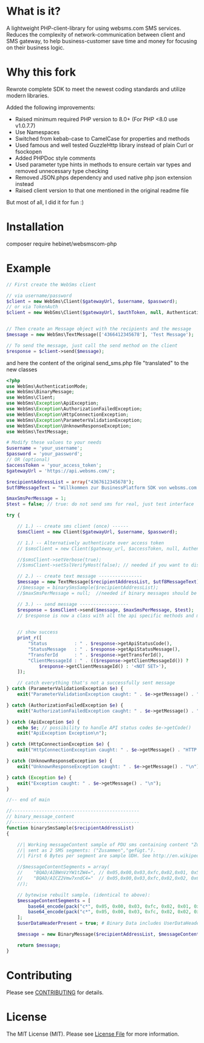 # What is it?
A lightweight PHP-client-library for using websms.com SMS services.
Reduces the complexity of network-communication between client and SMS gateway, 
to help business-customer save time and money for focusing on their business logic.

# Why this fork
Rewrote complete SDK to meet the newest coding standards and utilize modern libraries.

Added the following improvements:
* Raised minimum required PHP version to 8.0+ (For PHP <8.0 use v1.0.7.7)
* Use Namespaces
* Switched from kebab-case to CamelCase for properties and methods
* Used famous and well tested GuzzleHttp library instead of plain Curl or fsockopen
* Added PHPDoc style comments
* Used parameter type hints in methods to ensure certain var types and removed unnecessary type checking
* Removed JSON.phps dependency and used native php json extension instead
* Raised client version to that one mentioned in the original readme file

But most of all, I did it for fun :) 

# Installation

composer require hebinet/websmscom-php

# Example

```php
// First create the WebSms client

// via username/password
$client = new WebSms\Client($gatewayUrl, $username, $password);
// or via TokenAuth
$client = new WebSms\Client($gatewayUrl, $authToken, null, AuthenticationMode::ACCESS_TOKEN);


// Then create an Message object with the recipients and the message
$message = new WebSms\TextMessage(['4366412345678'], 'Test Message');

// To send the message, just call the send method on the client
$response = $client->send($message);
```

and here the content of the original send_sms.php file "translated" to the new classes

```php
<?php
use WebSms\AuthenticationMode;
use WebSms\BinaryMessage;
use WebSms\Client;
use WebSms\Exception\ApiException;
use WebSms\Exception\AuthorizationFailedException;
use WebSms\Exception\HttpConnectionException;
use WebSms\Exception\ParameterValidationException;
use WebSms\Exception\UnknownResponseException;
use WebSms\TextMessage;

# Modify these values to your needs
$username = 'your_username';
$password = 'your_password';
// OR (optional)
$accessToken = 'your_access_token';
$gatewayUrl = 'https://api.websms.com/';

$recipientAddressList = array("4367612345678");
$utf8MessageText = "Willkommen zur BusinessPlatform SDK von websms.com! Diese Nachricht enthält 160 Zeichen. Sonderzeichen: äöüß. Eurozeichen: €. Das Ende wird nun ausgezählt43210";

$maxSmsPerMessage = 1;
$test = false; // true: do not send sms for real, just test interface

try {

    // 1.) -- create sms client (once) ------
    $smsClient = new Client($gatewayUrl, $username, $password);

    // 1.) -- Alternatively authenticate over access token
    // $smsClient = new Client($gateway_url, $accessToken, null, AuthenticationMode::ACCESS_TOKEN);

    //$smsClient->setVerbose(true);
    //$smsClient->setSslVerifyHost(false); // needed if you want to disable the SSL check completely. (Default: true)

    // 2.) -- create text message ----------------
    $message = new TextMessage($recipientAddressList, $utf8MessageText);
    //$message = binarySmsSample($recipientAddressList);
    //$maxSmsPerMessage = null;  //needed if binary messages should be send

    // 3.) -- send message ------------------
    $response = $smsClient->send($message, $maxSmsPerMessage, $test);
    // $response is now a class with all the api specific methods and maps all other methods magically to the Guzzle Response object
    

    // show success
    print_r([
        "Status          : " . $response->getApiStatusCode(),
        "StatusMessage   : " . $response->getApiStatusMessage(),
        "TransferId      : " . $response->getTransferId(),
        "ClientMessageId : " . (($response->getClientMessageId()) ?
            $response->getClientMessageId() : '<NOT SET>'),
    ]);

    // catch everything that's not a successfully sent message
} catch (ParameterValidationException $e) {
    exit("ParameterValidationException caught: " . $e->getMessage() . "\n");

} catch (AuthorizationFailedException $e) {
    exit("AuthorizationFailedException caught: " . $e->getMessage() . "\n");

} catch (ApiException $e) {
    echo $e; // possibility to handle API status codes $e->getCode()
    exit("ApiException Exception\n");

} catch (HttpConnectionException $e) {
    exit("HttpConnectionException caught: " . $e->getMessage() . "HTTP Status: " . $e->getCode() . "\n");

} catch (UnknownResponseException $e) {
    exit("UnknownResponseException caught: " . $e->getMessage() . "\n");

} catch (Exception $e) {
    exit("Exception caught: " . $e->getMessage() . "\n");
}

//-- end of main

//-----------------------------------------------
// binary_message_content
//-----------------------------------------------
function binarySmsSample($recipientAddressList)
{

    //| Working messageContent sample of PDU sms containing content "Zusammengefügt."
    //| sent as 2 SMS segments: ("Zusammen","gefügt.").
    //| First 6 Bytes per segment are sample UDH. See http://en.wikipedia.org/wiki/Concatenated_SMS

    //$messageContentSegments = array(
    //    "BQAD/AIBWnVzYW1tZW4=", // 0x05,0x00,0x03,0xfc,0x02,0x01, 0x5a,0x75,0x73,0x61,0x6d,0x6d,0x65,0x6e
    //    "BQAD/AICZ2Vmw7xndC4="  // 0x05,0x00,0x03,0xfc,0x02,0x02, 0x67,0x65,0x66,0xc3,0xbc,0x67,0x74,0x2e
    //);

    // bytewise rebuilt sample. (identical to above):
    $messageContentSegments = [
        base64_encode(pack("c*", 0x05, 0x00, 0x03, 0xfc, 0x02, 0x01, 0x5a, 0x75, 0x73, 0x61, 0x6d, 0x6d, 0x65, 0x6e)),
        base64_encode(pack("c*", 0x05, 0x00, 0x03, 0xfc, 0x02, 0x02, 0x67, 0x65, 0x66, 0xc3, 0xbc, 0x67, 0x74, 0x2e))
    ];
    $userDataHeaderPresent = true; # Binary Data includes UserDataHeader for e.G.: PDU sms (Concatenation)

    $message = new BinaryMessage($recipientAddressList, $messageContentSegments, $userDataHeaderPresent);

    return $message;
}

```

# Contributing

Please see [CONTRIBUTING](CONTRIBUTING.md) for details.

# License

The MIT License (MIT). Please see [License File](LICENSE.md) for more information.
